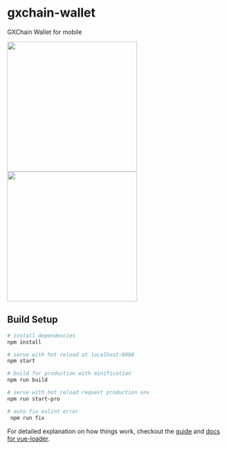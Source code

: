 # gxchain-wallet

GXChain Wallet for mobile

<p>
    <a href="javascript:;">
        <img width="300px" src='https://raw.githubusercontent.com/gxchain/gxips/master/assets/images/task-mwallet.png'/>
    </a>
    <a href="javascript:;">
        <img width="300px" src='https://raw.githubusercontent.com/gxchain/gxips/master/assets/images/task-mwallet-en.png'/>
    </a>
</p>

## Build Setup

``` bash
# install dependencies
npm install

# serve with hot reload at localhost:8080
npm start

# build for production with minification
npm run build

# serve with hot reload request production env
npm run start-pro

# auto fix eslint error
 npm run fix
```

For detailed explanation on how things work, checkout the [guide](http://vuejs-templates.github.io/webpack/) and [docs for vue-loader](http://vuejs.github.io/vue-loader).
